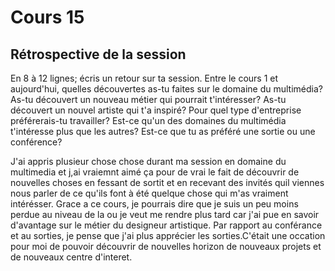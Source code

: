 # Cours 15
## Rétrospective de la session

En 8 à 12 lignes; écris un retour sur ta session. Entre le cours 1 et aujourd'hui, quelles découvertes as-tu faites sur le domaine du multimédia? As-tu découvert un nouveau métier qui pourrait t'intéresser? As-tu découvert un nouvel artiste qui t'a inspiré? Pour quel type d'entreprise préférerais-tu travailler? Est-ce qu'un des domaines du multimédia t'intéresse plus que les autres? Est-ce que tu as préféré une sortie ou une conférence? 

J'ai appris plusieur chose chose durant ma session en domaine du multimedia et j,ai vraiemnt aimé ça pour de vrai le fait de découvrir de nouvelles choses en fessant de sortit et en recevant des invités quil viennes nous parler de ce qu'ils font à été quelque chose qui m'as vraiment intérésser. Grace a ce cours, je pourrais dire que je suis un peu moins perdue  au niveau de la ou je veut me rendre plus tard car j'ai pue en savoir d'avantage sur le métier du designeur artistique. Par rapport au conférance et au sorties, je pense que j'ai plus apprécier les sorties.C'était une occation pour moi de pouvoir découvrir de nouvelles horizon de nouveaux projets et de nouveaux centre d'interet.
